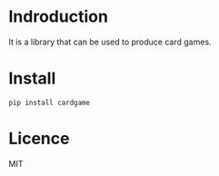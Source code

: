 # Indroduction
It is a library that can be used to produce card games.

# Install

```
pip install cardgame
```

# Licence
MIT